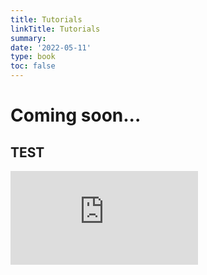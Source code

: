 ```yaml
---
title: Tutorials
linkTitle: Tutorials
summary: 
date: '2022-05-11'
type: book
toc: false
---
```


# Coming soon...

## TEST


<iframe src="http://player.bilibili.com/player.html?aid=97242964&bvid=BV1p7411o7Za&cid=166005899&page=1" scrolling="no" border="0" frameborder="no" framespacing="0" allowfullscreen="true"> </iframe>

